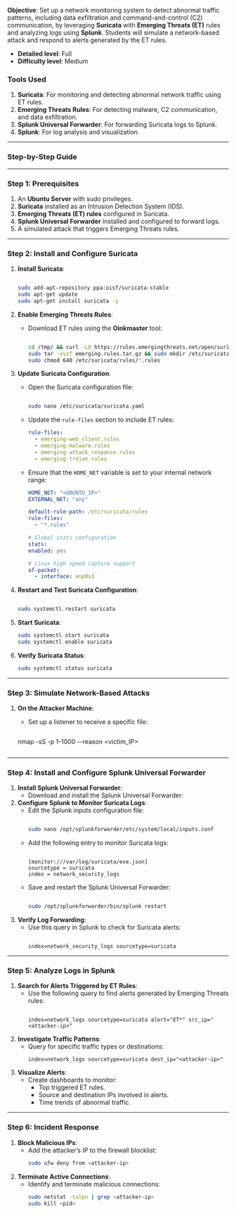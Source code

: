 **Objective**:
Set up a network monitoring system to detect abnormal traffic patterns, including data exfiltration and command-and-control (C2) communication, by leveraging **Suricata** with **Emerging Threats (ET)** rules and analyzing logs using **Splunk**. Students will simulate a network-based attack and respond to alerts generated by the ET rules.

- **Detailed level**: Full
- **Difficulty level**: Medium

### **Tools Used**

1. **Suricata**: For monitoring and detecting abnormal network traffic using ET rules.
2. **Emerging Threats Rules**: For detecting malware, C2 communication, and data exfiltration.
3. **Splunk Universal Forwarder**: For forwarding Suricata logs to Splunk.
4. **Splunk**: For log analysis and visualization.

---

### **Step-by-Step Guide**

---

### **Step 1: Prerequisites**

1. An **Ubuntu Server** with sudo privileges.
2. **Suricata** installed as an Intrusion Detection System (IDS).
3. **Emerging Threats (ET) rules** configured in Suricata.
4. **Splunk Universal Forwarder** installed and configured to forward logs.
5. A simulated attack that triggers Emerging Threats rules.

---

### **Step 2: Install and Configure Suricata**

1. **Install Suricata**:

   ```bash

   sudo add-apt-repository ppa:oisf/suricata-stable
   sudo apt-get update
   sudo apt-get install suricata -y

   ```

2. **Enable Emerging Threats Rules**:
   - Download ET rules using the **Oinkmaster** tool:
     ```bash

     cd /tmp/ && curl -LO https://rules.emergingthreats.net/open/suricata-6.0.8/emerging.rules.tar.gz
     sudo tar -xvzf emerging.rules.tar.gz && sudo mkdir /etc/suricata/rules && sudo mv rules/*.rules /etc/suricata/rules/
     sudo chmod 640 /etc/suricata/rules/*.rules

     ```
3. **Update Suricata Configuration**:
   - Open the Suricata configuration file:
     ```bash

     sudo nano /etc/suricata/suricata.yaml

     ```
   - Update the `rule-files` section to include ET rules:
     ```yaml
     rule-files:
       - emerging-web_client.rules
       - emerging-malware.rules
       - emerging-attack_response.rules
       - emerging-trojan.rules
     ```
   - Ensure that the `HOME_NET` variable is set to your internal network range:
     ```yaml
     HOME_NET: "<UBUNTU_IP>"
     EXTERNAL_NET: "any"

     default-rule-path: /etc/suricata/rules
     rule-files:
       - "*.rules"

     # Global stats configuration
     stats:
     enabled: yes

     # Linux high speed capture support
     af-packet:
       - interface: enp0s3
     ```
4. **Restart and Test Suricata Configuration**:

   ```bash

   sudo systemctl restart suricata

   ```

5. **Start Suricata**:

   ```bash
   sudo systemctl start suricata
   sudo systemctl enable suricata

   ```

6. **Verify Suricata Status**:

   ```bash
   sudo systemctl status suricata

   ```

---

### **Step 3: Simulate Network-Based Attacks**

1. **On the Attacker Machine**:
   - Set up a listener to receive a specific file:
     ```bash
    nmap -sS -p 1-1000 --reason <victim_IP>

     ```

---

### **Step 4: Install and Configure Splunk Universal Forwarder**

1. **Install Splunk Universal Forwarder**:
   - Download and install the Splunk Universal Forwarder:
2. **Configure Splunk to Monitor Suricata Logs**:
   - Edit the Splunk inputs configuration file:
     ```bash

     sudo nano /opt/splunkforwarder/etc/system/local/inputs.conf

     ```
   - Add the following entry to monitor Suricata logs:
     ```

     [monitor:///var/log/suricata/eve.json]
     sourcetype = suricata
     index = network_security_logs

     ```
   - Save and restart the Splunk Universal Forwarder:
     ```bash

     sudo /opt/splunkforwarder/bin/splunk restart

     ```
3. **Verify Log Forwarding**:
   - Use this query in Splunk to check for Suricata alerts:
     ```

     index=network_security_logs sourcetype=suricata

     ```

---

### **Step 5: Analyze Logs in Splunk**

1. **Search for Alerts Triggered by ET Rules**:
   - Use the following query to find alerts generated by Emerging Threats rules:
     ```

     index=network_logs sourcetype=suricata alert="ET*" src_ip="<attacker-ip>"

     ```
2. **Investigate Traffic Patterns**:
   - Query for specific traffic types or destinations:
     ```
     index=network_logs sourcetype=suricata dest_ip="<attacker-ip>"

     ```
3. **Visualize Alerts**:
   - Create dashboards to monitor:
     - Top triggered ET rules.
     - Source and destination IPs involved in alerts.
     - Time trends of abnormal traffic.

---

### **Step 6: Incident Response**

1. **Block Malicious IPs**:
   - Add the attacker’s IP to the firewall blocklist:
     ```bash
     sudo ufw deny from <attacker-ip>

     ```
2. **Terminate Active Connections**:
   - Identify and terminate malicious connections:
     ```bash
     sudo netstat -tulpn | grep <attacker-ip>
     sudo kill <pid>

     ```
